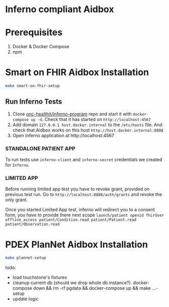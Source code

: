 # Inferno compliant Aidbox

# Prerequisites

1. Docker & Docker Compose
2. npm

# Smart on FHIR Aidbox Installation

``` sh
make smart-on-fhir-setup
```

## Run Inferno Tests

1. Clone [onc-healthit/inferno-program](https://github.com/onc-healthit/inferno-program) repo and start it with `docker-compose up -d`. Check that it has started on `http://localhost:4567`
2. Add domain `127.0.0.1 host.docker.internal` to the `/etc/hosts` file. And check that Aidbox works on this host `http://host.docker.internal:8888`
6. Open Inferno application at http://localhost:4567

### STANDALONE PATIENT APP

To run tests use `inferno-client` and `inferno-secret` credentials we created for `Inferno`.

### LIMITED APP

Before running limited app test you have to revoke grant, provided on previous test run. Go to `http://localhost:8888/auth/grants` and revoke the only grant.

Once you started Limited App test, inferno will redirect you to a consent form, you have to provide there next scope `launch/patient openid fhirUser offline_access patient/Condition.read patient/Patient.read patient/Observation.read`


# PDEX PlanNet Aidbox Installation

``` sh
make plannet-setup
```

todo:
- load touchstone's fixtures
- cleanup current db (should we drop whole db instance?). docker-compose down && rm -rf pgdata && docker-compose up && make ...-setup
- update logic
